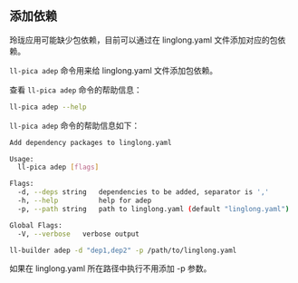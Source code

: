 ## 添加依赖

玲珑应用可能缺少包依赖，目前可以通过在 linglong.yaml 文件添加对应的包依赖。

`ll-pica adep` 命令用来给 linglong.yaml 文件添加包依赖。

查看 `ll-pica adep` 命令的帮助信息：

```bash
ll-pica adep --help
```

`ll-pica adep` 命令的帮助信息如下：

```bash
Add dependency packages to linglong.yaml

Usage:
  ll-pica adep [flags]

Flags:
  -d, --deps string   dependencies to be added, separator is ','
  -h, --help          help for adep
  -p, --path string   path to linglong.yaml (default "linglong.yaml")

Global Flags:
  -V, --verbose   verbose output
```

```bash
ll-builder adep -d "dep1,dep2" -p /path/to/linglong.yaml
```

如果在 linglong.yaml 所在路径中执行不用添加 -p 参数。
